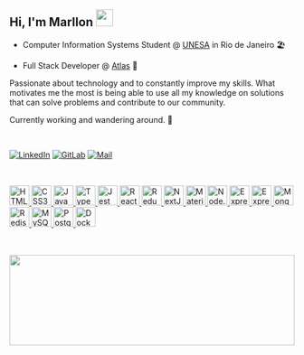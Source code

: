 <h2>Hi, I'm Marllon <img src="https://github.com/abdoachhoubi/abdoachhoubi/blob/main/gifs/Hi.gif" width="30"></h2>


- Computer Information Systems Student @ [UNESA](https://estacio.br/maracana) in Rio de Janeiro  🏖️

- Full Stack Developer @ [Atlas](https://www.atlasgr.com.br/) 🚚


Passionate about technology and to constantly improve my skills. What motivates me the most is being able to use all my knowledge on solutions that can solve problems and contribute to our community.

Currently working and wandering around. 🍃

<br>

[![LinkedIn](https://img.shields.io/badge/LinkedIn-0E1116?style=for-the-badge&logo=linkedin&logoColor=FFFFFF&logoWidth=25)](https://www.linkedin.com/in/marllomartins/)
[![GitLab](https://img.shields.io/badge/GitLab-0E1116?style=for-the-badge&logo=Gitlab&logoColor=FFFFFF&logoWidth=25)](https://gitlab.com/marllomartin)
[![Mail](https://img.shields.io/badge/Email-0E1116?style=for-the-badge&logo=Gmail&logoColor=FFFFFF&logoWidth=25)](mailto:marllonmartinsmgmt@gmail.com)

##

<br>

<div>
<a href="https://www.w3schools.com/html/">
<img 
     src="https://cdn.jsdelivr.net/gh/devicons/devicon/icons/html5/html5-plain.svg"
     alt="HTML5"
     width="35"
     height="35"
/>
</a>
<a href="https://www.w3schools.com/css/">
<img
     src="https://cdn.jsdelivr.net/gh/devicons/devicon/icons/css3/css3-plain.svg"
     alt="CSS3"
     width="35"
     height="35"
/>   
</a>
<a href="https://javascript.com/">
<img 
    src="https://cdn.jsdelivr.net/gh/devicons/devicon/icons/javascript/javascript-plain.svg"
    alt="JavaScript"
    width="35"
    height="35" 
/>
</a>
<a href="https://www.typescriptlang.org/">
<img 
    src="https://cdn.jsdelivr.net/gh/devicons/devicon/icons/typescript/typescript-plain.svg"
    alt="TypeScript"
    width="35"
    height="35" 
/>
</a>
<a href="https://jestjs.io/">
<img 
    src="https://cdn.jsdelivr.net/gh/devicons/devicon/icons/jest/jest-plain.svg"
    alt="Jest"
    width="35"
    height="35"
/>
</a>
<a href="https://reactjs.org/">
<img 
    src="https://cdn.jsdelivr.net/gh/devicons/devicon/icons/react/react-original.svg"
    alt="React"
    href="https://reactjs.org/"
    width="35"
    height="35"  
/>
</a>
<a href="https://redux.js.org/">
<img 
    src="https://cdn.jsdelivr.net/gh/devicons/devicon/icons/redux/redux-original.svg"
    alt="Redux"
    width="35"
    height="35"
/>
</a>
<a href="https://nextjs.org/">
<img 
    src="https://cdn.jsdelivr.net/gh/devicons/devicon/icons/nextjs/nextjs-original.svg"
    alt="NextJS"
    width="35"
    height="35"
/>
</a>
<a href="https://mui.com/">
<img 
    src="https://cdn.jsdelivr.net/gh/devicons/devicon/icons/materialui/materialui-plain.svg"
    alt="MaterialUI"
    width="35"
    height="35"
/>
</a>
<a href="https://nodejs.org/en/">
<img
    src="https://cdn.jsdelivr.net/gh/devicons/devicon/icons/nodejs/nodejs-plain.svg"
    alt="Node.js"
    width="35"
    height="35"
/>
</a>
<a href="https://sequelize.org/">
<img
    src="https://cdn.jsdelivr.net/gh/devicons/devicon/icons/sequelize/sequelize-original.svg"
    alt="Express"
    width="35"
    height="35"
/>
</a>
<a href="https://expressjs.com/">
<img
    src="https://cdn.jsdelivr.net/gh/devicons/devicon/icons/express/express-original.svg"
    alt="Express"
    width="35"
    height="35"
/>
</a>
<a href="https://www.mongodb.com/">
<img 
    src="https://cdn.jsdelivr.net/gh/devicons/devicon/icons/mongodb/mongodb-plain.svg"
    alt="MongoDB"
    width="35"
    height="35"
/>
</a>
<a href="https://redis.io/">
<img 
    src="https://cdn.jsdelivr.net/gh/devicons/devicon/icons/redis/redis-plain.svg" 
    alt="Redis"
    width="35"
    height="35"
/>
</a>
<a href="https://www.mysql.com/">
<img 
    src="https://cdn.jsdelivr.net/gh/devicons/devicon/icons/mysql/mysql-plain.svg" 
    alt="MySQL"
    width="35"
    height="35"
/>
</a>
<a href="https://www.postgresql.org/">
<img
    src="https://cdn.jsdelivr.net/gh/devicons/devicon/icons/postgresql/postgresql-plain.svg"
    alt="PostgreSQL"
    width="35"
    height="35"
/>
</a>
<a href="https://www.docker.com/">
<img
    src="https://cdn.jsdelivr.net/gh/devicons/devicon/icons/docker/docker-plain.svg"
    alt="Docker"
    width="35"
    height="35"
/>
</a>
</div>

##

<br>

<img height="160" width="100%" src="https://github-readme-stats.vercel.app/api/top-langs/?username=marllomartin&layout=compact&theme=github_dark&locale=en">  
